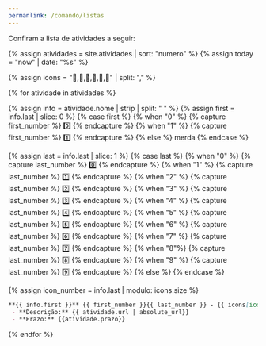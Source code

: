 ```yaml
---
permanlink: /comando/listas
---
```




Confiram a lista de atividades a seguir:


{% assign atividades = site.atividades | sort: "numero" %}
{% assign today = "now" | date: "%s" %} 

{% assign icons = ":notebook_with_decorative_cover:,:closed_book:,:blue_book:,:green_book:,:orange_book:,:notebook:" | split: ","  %}

{% for atividade in atividades %}

{% assign info = atividade.nome | strip | split: " " %} 
{% assign first = info.last | slice: 0 %}
{% case first %}
    {% when "0" %}
        {% capture first_number %} :zero: {% endcapture %}
    {% when "1" %}
        {% capture first_number %} :one: {% endcapture %}
    {% else %}
    merda
{% endcase %}

{% assign last = info.last | slice: 1 %}
{% case last %}
    {% when "0" %}
        {% capture last_number %} :zero: {% endcapture %}
    {% when "1" %}
        {% capture last_number %} :one: {% endcapture %}
    {% when "2" %}
        {% capture last_number %} :two: {% endcapture %}
    {% when "3" %}
        {% capture last_number %} :three: {% endcapture %}
    {% when "4" %}
        {% capture last_number %} :four: {% endcapture %}
    {% when "5" %}
        {% capture last_number %} :five: {% endcapture %}
    {% when "6" %}
        {% capture last_number %} :six: {% endcapture %}
    {% when "7" %}
        {% capture last_number %} :seven: {% endcapture %}
    {% when "8"%}
        {% capture last_number %} :eight: {% endcapture %}
    {% when "9" %}
        {% capture last_number %} :nine:  {% endcapture %}
    {% else %}
{% endcase %}

{% assign icon_number = info.last | modulo: icons.size %}

```markdown
**{{ info.first }}** {{ first_number }}{{ last_number }} - {{ icons[icon_number] }}
 - **Descrição:** {{ atividade.url | absolute_url}}
 - **Prazo:** {{atividade.prazo}}

```
{% endfor %}

